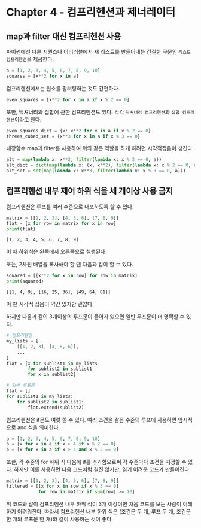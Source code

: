 # Chapter 4 - 컴프리헨션과 제너레이터

## map과 filter 대신 컴프리헨션 사용
파이썬에선 다른 시퀀스나 이터러블에서 새 리스트를 만들어내는 간결한 구문인 `리스트 컴프리헨션`을 제공한다.

```py
a = [1, 2, 3, 4, 5, 6, 7, 8, 9, 10]
squares = [x**2 for x in a]
```
컴프리헨션에서는 원소를 필터링하는 것도 간편하다.

```py
even_squares = [x**2 for x in a if x % 2 == 0]
```
또한, 딕셔너리와 집합에 관한 컴프리헨션도 있다. 각각 `딕셔너리 컴프리헨션`과 `집합 컴프리헨션`이라고 한다.

```py
even_squares_dict = {x: x**2 for x in a if x % 2 == 0}
threes_cubed_set = {x**3 for x in a if x % 3 == 0}
```

내장함수 map과 filter를 사용하여 위와 같은 역할을 하게 하려면 시각적잡음이 생긴다.
```py
alt = map(lambda x: x**2, filter(lambda x: x % 2 == 0, a))
alt_dict = dict(map(lambda x: (x, x**2), filter(lambda x: x % 2 == 0, a)))
alt_set = set(map(lambda x: x**3, filter(lambda x: x % 3 == 0, a)))
```

## 컴프리헨션 내부 제어 하위 식을 세 개이상 사용 금지
컴프리헨션은 루프를 여러 수준으로 내포하도록 할 수 있다.
```py
matrix = [[1, 2, 3], [4, 5, 6], [7, 8, 9]]
flat = [x for row in matrix for x in row]
print(flat)
```
```
[1, 2, 3, 4, 5, 6, 7, 8, 9]
```
이 때 하위식은 왼쪽에서 오른쪽으로 실행된다.

또는, 2차원 배열을 복사해야 할 땐 다음과 같이 할 수 있다.
```py
squared = [[x**2 for x in row] for row in matrix]
print(squared)
```
```
[[1, 4, 9], [16, 25, 36], [49, 64, 81]]
```
이 땐 시각적 잡음이 약간 있지만 괜찮다.

하지만 다음과 같이 3개이상의 루프문이 들어가 있으면 일반 루프문이 더 명확할 수 있다.
```py
# 컴프리헨션
my_lists = [
    [[1, 2, 3], [4, 5, 6]],
    ...
]
flat = [x for sublist1 in my_lists
        for sublist2 in sublist1
        for x in sublist2]

# 일반 루프문
flat = []
for sublist1 in my_lists:
    for sublist2 in sublist1:
        flat.extend(sublist2)
```

컴프리헨션은 if문도 여럿 쓸 수 있다. 여러 조건을 같은 수준의 루프에 사용하면 암시적으로 and 식을 의미한다.
```py
a = [1, 2, 3, 4, 5, 6, 7, 8, 9, 10]
b = [x for x in a if x > 4 if x % 2 == 0]
b = [x for x in a if x > 4 and x % 2 == 0]
```

또한, 각 수준의 for 하위 식 다음에 if를 추가함으로써 각 수준마다 조건을 지정할 수 있다. 하지만 이를 사용하면 다음 코드처럼 길진 않지만, 읽기 어려운 코드가 만들어진다.
```py
matrix = [[1, 2, 3], [4, 5, 6], [7, 8, 9]]
filtered = [[x for x in row if x % 3 == 0]
            for row in matrix if sum(row) >= 10]
```

위 코드와 같이 컴프리헨션 내부 하위 식이 3개 이상이면 처음 코드를 보는 사람이 이해하기 어려워진다. 따라서 컴프리헨션 내부 하위 식은 (조건문 두 개, 루프 두 개, 조건문 한 개와 루프문 한 개)와 같이 사용하는 것이 좋다.